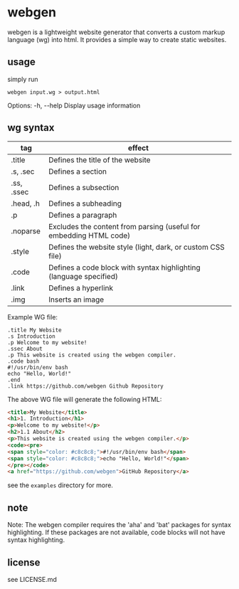 # webgen
webgen is a lightweight website generator that converts a custom markup language (wg) into html. It provides a simple way to create static websites.

## usage
simply run
```
webgen input.wg > output.html
```

Options:
-h, --help  Display usage information

## wg syntax

tag | effect
---|---
.title | Defines the title of the website
.s, .sec |  Defines a section
.ss, .ssec | Defines a subsection
.head, .h | Defines a subheading
.p | Defines a paragraph
.noparse | Excludes the content from parsing (useful for embedding HTML code)
.style | Defines the website style (light, dark, or custom CSS file)
.code | Defines a code block with syntax highlighting (language specified)
.link | Defines a hyperlink
.img | Inserts an image

Example WG file:

```wg
.title My Website
.s Introduction
.p Welcome to my website!
.ssec About
.p This website is created using the webgen compiler.
.code bash
#!/usr/bin/env bash
echo "Hello, World!"
.end
.link https://github.com/webgen Github Repository
```

The above WG file will generate the following HTML:

```html
<title>My Website</title>
<h1>1. Introduction</h1>
<p>Welcome to my website!</p>
<h2>1.1 About</h2>
<p>This website is created using the webgen compiler.</p>
<code><pre>
<span style="color: #c8c8c8;">#!/usr/bin/env bash</span>
<span style="color: #c8c8c8;">echo "Hello, World!"</span>
</pre></code>
<a href="https://github.com/webgen">GitHub Repository</a>
```

see the `examples` directory for more.

## note
Note: The webgen compiler requires the 'aha' and 'bat' packages for syntax highlighting. If these packages are not available, code blocks will not have syntax highlighting.

## license
see LICENSE.md

